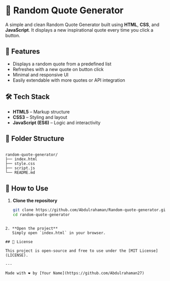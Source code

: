 # 🎲 Random Quote Generator

A simple and clean Random Quote Generator built using **HTML**, **CSS**, and **JavaScript**. It displays a new inspirational quote every time you click a button.

## 🌟 Features

- Displays a random quote from a predefined list
- Refreshes with a new quote on button click
- Minimal and responsive UI
- Easily extendable with more quotes or API integration


## 🛠️ Tech Stack

- **HTML5** – Markup structure  
- **CSS3** – Styling and layout  
- **JavaScript (ES6)** – Logic and interactivity  

## 📁 Folder Structure

```

random-quote-generator/
├── index.html
├── style.css
├── script.js
└── README.md

````

## 📌 How to Use

1. **Clone the repository**
   ```bash
   git clone https://github.com/Abdulrahaman/Random-quote-generator.git
   cd random-quote-generator
````

2. **Open the project**
   Simply open `index.html` in your browser.

## 📜 License

This project is open-source and free to use under the [MIT License](LICENSE).

---

Made with ❤️ by [Your Name](https://github.com/Abdulrahaman27)
